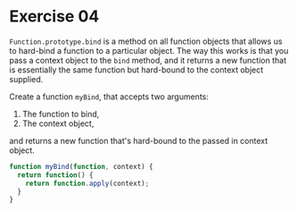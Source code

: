 # Exercise 04

`Function.prototype.bind` is a method on all function objects that allows us to hard-bind a function to a particular object. The way this works is that you pass a context object to the `bind` method, and it returns a new function that is essentially the same function but hard-bound to the context object supplied.

Create a function `myBind`, that accepts two arguments: 
1. The function to bind, 
2. The context object,

and returns a new function that's hard-bound to the passed in context object.

```js
function myBind(function, context) {
  return function() {
    return function.apply(context);
  }
}
```